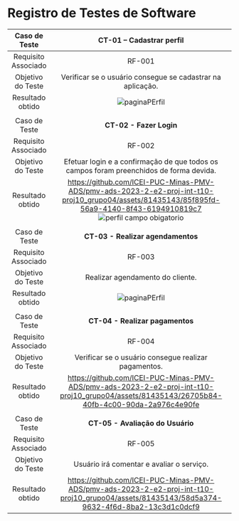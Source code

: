 # Registro de Testes de Software

| **Caso de Teste** 	| **CT-01 – Cadastrar perfil** 	|
|:---:	|:---:	|
|	Requisito Associado 	| RF-001 |
| Objetivo do Teste 	| Verificar se o usuário consegue se cadastrar na aplicação. |
| Resultado obtido | ![paginaPErfil](https://github.com/ICEI-PUC-Minas-PMV-ADS/pmv-ads-2023-2-e2-proj-int-t10-proj10_grupo04/assets/81435143/35842074-1336-4519-bdee-7348ab50909f) |
|  	|  	|
| Caso de Teste 	| **CT-02 - Fazer Login** |
|Requisito Associado | RF-002 |
| Objetivo do Teste 	| Efetuar login e a confirmação de que todos os campos foram preenchidos de forma devida. |
| Resultado obtido | https://github.com/ICEI-PUC-Minas-PMV-ADS/pmv-ads-2023-2-e2-proj-int-t10-proj10_grupo04/assets/81435143/85f895fd-56a9-4140-8f43-6194910819c7 ![perfil campo obigatorio](https://github.com/ICEI-PUC-Minas-PMV-ADS/pmv-ads-2023-2-e2-proj-int-t10-proj10_grupo04/assets/81435143/33e08e0d-9e8e-4aaa-a75f-e16d3ef998f7)|
|  	|  	|
| Caso de Teste 	| **CT-03 - Realizar agendamentos** |
|Requisito Associado | RF-003 | 
| Objetivo do Teste 	| Realizar agendamento do cliente. |
| Resultado obtido | ![paginaPErfil](https://github.com/ICEI-PUC-Minas-PMV-ADS/pmv-ads-2023-2-e2-proj-int-t10-proj10_grupo04/assets/81435143/35842074-1336-4519-bdee-7348ab50909f) |
|  	|  	|
| Caso de Teste 	| **CT-04 - Realizar pagamentos**	|
|Requisito Associado | RF-004 |
| Objetivo do Teste 	| Verificar se o usuário consegue realizar pagamentos. |
| Resultado obtido | https://github.com/ICEI-PUC-Minas-PMV-ADS/pmv-ads-2023-2-e2-proj-int-t10-proj10_grupo04/assets/81435143/26705b84-40fb-4c00-90da-2a976c4e90fe |
|  	|  	|
| Caso de Teste 	| **CT-05 - Avaliação do Usuário** |
|Requisito Associado | RF-005 |
| Objetivo do Teste 	| Usuário irá comentar e avaliar o serviço. |
| Resultado obtido | https://github.com/ICEI-PUC-Minas-PMV-ADS/pmv-ads-2023-2-e2-proj-int-t10-proj10_grupo04/assets/81435143/58d5a374-9632-4f6d-8ba2-13c3d1c0dcf9 |
